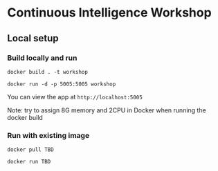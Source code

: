 # Continuous Intelligence Workshop

## Local setup

### Build locally and run

`docker build . -t workshop`

`docker run -d -p 5005:5005 workshop`

You can view the app at `http://localhost:5005`

Note: try to assign 8G memory and 2CPU in Docker when running the docker build

### Run with existing image

`docker pull TBD`

`docker run TBD`


